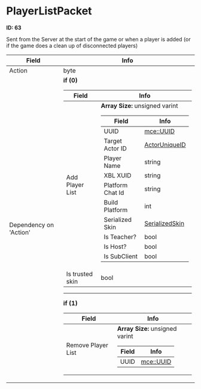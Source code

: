# PlayerListPacket

__ID: 63__

Sent from the Server at the start of the game or when a player is added (or if the game does a clean up of disconnected players)

<table><thead><tr><th>Field</th><th>Info</th></tr></thead><tbody>
<tr><td>Action</td><td>byte</td></tr>
<tr><td>Dependency on 'Action'</td><td><b>if (0)</b><br>
  <table><thead><tr><th>Field</th><th>Info</th></tr></thead><tbody>
  <tr><td>Add Player List</td><td><b>Array Size:</b> unsigned varint
    <table><thead><tr><th>Field</th><th>Info</th></tr></thead><tbody>
    <tr><td>UUID</td><td><a href="../types/mce_UUID.md">mce::UUID</a></td></tr>
    <tr><td>Target Actor ID</td><td><a href="../types/ActorUniqueID.md">ActorUniqueID</a></td></tr>
    <tr><td>Player Name</td><td>string</td></tr>
    <tr><td>XBL XUID</td><td>string</td></tr>
    <tr><td>Platform Chat Id</td><td>string</td></tr>
    <tr><td>Build Platform</td><td>int</td></tr>
    <tr><td>Serialized Skin</td><td><a href="../types/SerializedSkin.md">SerializedSkin</a></td></tr>
    <tr><td>Is Teacher?</td><td>bool</td></tr>
    <tr><td>Is Host?</td><td>bool</td></tr>
    <tr><td>Is SubClient</td><td>bool</td></tr>
    </tbody></table></td></tr>
  <tr><td>Is trusted skin</td><td>bool</td></tr>
  </tbody></table><hr>
  <b>if (1)</b><br>
  <table><thead><tr><th>Field</th><th>Info</th></tr></thead><tbody>
  <tr><td>Remove Player List</td><td><b>Array Size:</b> unsigned varint
    <table><thead><tr><th>Field</th><th>Info</th></tr></thead><tbody>
    <tr><td>UUID</td><td><a href="../types/mce_UUID.md">mce::UUID</a></td></tr>
    </tbody></table></td></tr>
  </tbody></table></td></tr>
</tbody></table>